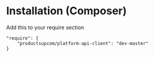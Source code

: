 # Installation (Composer)

Add this to your require section

```
"require": {
    "productsupcom/platform-api-client": "dev-master"
}
```
